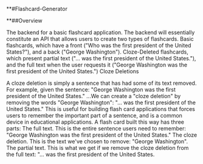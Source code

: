 **#Flashcard-Generator

**##Overview

The backend for a basic flashcard application.
The backend will essentially constitute an API that allows users to create two types of flashcards.
Basic flashcards, which have a front ("Who was the first president of the United States?"), and a back ("George Washington").
Cloze-Deleted flashcards, which present partial text ("... was the first president of the United States."), and the full text when the user requests it ("George Washington was the first president of the United States.")
Cloze Deletions

A cloze deletion is simply a sentence that has had some of its text removed. For example, given the sentence:
"George Washington was the first president of the United States."
...We can create a "cloze deletion" by removing the words "George Washington":
"... was the first president of the United States."
This is useful for building flash card applications that forces users to remember the important part of a sentence, and is a common device in educational applications.
A flash card built this way has three parts:
The full text. This is the entire sentence users need to remember: "George Washington was the first president of the United States."
The cloze deletion. This is the text we've chosen to remove: "George Washington".
The partial text. This is what we get if we remove the cloze deletion from the full text: "... was the first president of the United States.
